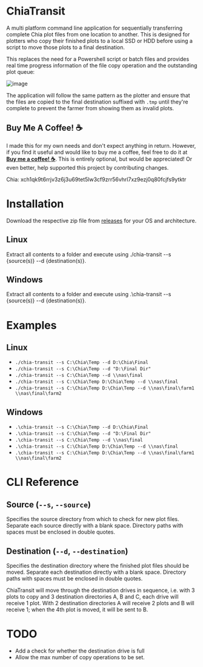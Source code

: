 # ChiaTransit
A multi platform command line application for sequentially transferring complete Chia plot files from one location to another. This is designed for plotters who copy their finished plots to a local SSD or HDD before using a script to move those plots to a final destination.

This replaces the need for a Powershell script or batch files and provides real time progress information of the file copy operation and the outstanding plot queue:

![image](https://user-images.githubusercontent.com/22151993/120900452-c4f23380-c62c-11eb-9f2e-e142a6192df6.png)

The application will follow the same pattern as the plotter and ensure that the files are copied to the final destination suffixed with ```.tmp``` until they're complete to prevent the farmer from showing them as invalid plots.

## Buy Me A Coffee! :coffee:

I made this for my own needs and don't expect anything in return. However, if you find it useful and would like to buy me a coffee, feel free to do it at [__Buy me a coffee! :coffee:__](https://buymeacoff.ee/djdd87). This is entirely optional, but would be appreciated! Or even better, help supported this project by contributing changes.

Chia: xch1qk9t6rrjv3z6j3u69tet5lw3cf9zrr56vhrl7xz9ezj0q80fcjfs9ytktr

# Installation

Download the respective zip file from [releases](https://github.com/djdd87/ChiaTransit) for your OS and architecture.

## Linux
Extract all contents to a folder and execute using ./chia-transit --s {source(s)} --d {destination(s)}.

## Windows
Extract all contents to a folder and execute using .\chia-transit --s {source(s)} --d {destination(s)}.

# Examples 

## Linux
* ```./chia-transit --s C:\Chia\Temp --d D:\Chia\Final```
* ```./chia-transit --s C:\Chia\Temp --d "D:\Final Dir"```
* ```./chia-transit --s C:\Chia\Temp --d \\nas\final```
* ```./chia-transit --s C:\Chia\Temp D:\Chia\Temp --d \\nas\final```
* ```./chia-transit --s C:\Chia\Temp D:\Chia\Temp --d \\nas\final\farm1 \\nas\final\farm2```

## Windows
* ```.\chia-transit --s C:\Chia\Temp --d D:\Chia\Final```
* ```.\chia-transit --s C:\Chia\Temp --d "D:\Final Dir"```
* ```.\chia-transit --s C:\Chia\Temp --d \\nas\final```
* ```.\chia-transit --s C:\Chia\Temp D:\Chia\Temp --d \\nas\final```
* ```.\chia-transit --s C:\Chia\Temp D:\Chia\Temp --d \\nas\final\farm1 \\nas\final\farm2```


# CLI Reference

## Source (```--s```, ```--source```)
Specifies the source directory from which to check for new plot files. Separate each source directly with a blank space. Directory paths with spaces must be enclosed in double quotes.

## Destination (```--d```, ```--destination```)
Specifies the destination directory where the finished plot files should be moved. Separate each destination directly with a blank space. Directory paths with spaces must be enclosed in double quotes. 

ChiaTransit will move through the destination drives in sequence, i.e. with 3 plots to copy and 3 destination directories A, B and C, each drive will receive 1 plot. With 2 destination directories A will receive 2 plots and B will receive 1; when the 4th plot is moved, it will be sent to B.

# TODO
* Add a check for whether the destination drive is full
* Allow the max number of copy operations to be set.
